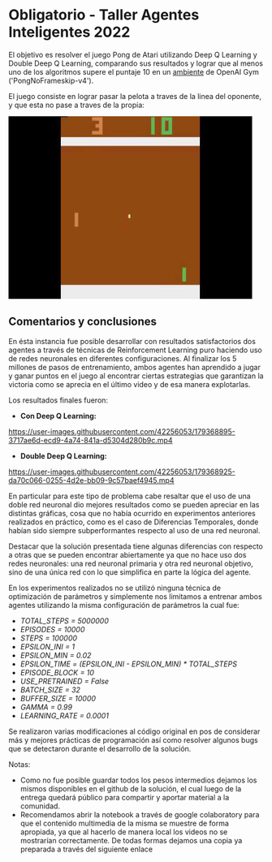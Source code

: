 # Obligatorio - Taller Agentes Inteligentes 2022

El objetivo es resolver el juego Pong de Atari utilizando Deep Q Learning y Double Deep Q Learning, comparando sus resultados y lograr que al menos uno de los algoritmos supere el puntaje 10 en un [ambiente](https://www.gymlibrary.ml/environments/atari/pong/) de OpenAI Gym ('PongNoFrameskip-v4').

El juego consiste en lograr pasar la pelota a traves de la linea del oponente, y que esta no pase a traves de la propia:

![image](https://github.com/fededemo/ObligatorioTallerIA/blob/main/assets/images/pong.jpg)

## Comentarios y conclusiones

En ésta instancia fue posible desarrollar con resultados satisfactorios dos agentes a través de técnicas de Reinforcement Learning puro haciendo uso de redes neuronales en diferentes configuraciones. Al finalizar los 5 millones de pasos de entrenamiento, ambos agentes han aprendido a jugar y ganar puntos en el juego al encontrar ciertas estrategias que garantizan la victoria como se aprecia en el último video y de esa manera explotarlas.

Los resultados finales fueron:

- **Con Deep Q Learning:**

https://user-images.githubusercontent.com/42256053/179368895-3717ae6d-ecd9-4a74-841a-d5304d280b9c.mp4

- **Double Deep Q Learning:**

https://user-images.githubusercontent.com/42256053/179368925-da70c066-0255-4d2e-bb09-9c57baef4945.mp4


En particular para este tipo de problema cabe resaltar que el uso de una doble red neuronal dio mejores resultados como se pueden apreciar en las distintas gráficas, cosa que no había ocurrido en experimentos anteriores realizados en práctico, como es el caso de Diferencias Temporales, donde habían sido siempre subperformantes respecto al uso de una red neuronal.

Destacar que la solución presentada tiene algunas diferencias con respecto a otras que se pueden encontrar abiertamente ya que no hace uso dos redes neuronales: una red neuronal primaria y otra red neuronal objetivo, sino de una única red con lo que simplifica en parte la lógica del agente.

En los experimentos realizados no se utilizó ninguna técnica de optimización de parámetros y simplemente nos limitamos a entrenar ambos agentes utilizando la misma configuración de parámetros la cual fue:
- *TOTAL_STEPS = 5000000*
- *EPISODES = 10000*
- *STEPS = 100000*
- *EPSILON_INI = 1*
- *EPSILON_MIN = 0.02*
- *EPSILON_TIME = (EPSILON_INI - EPSILON_MIN) * TOTAL_STEPS*
- *EPISODE_BLOCK = 10*
- *USE_PRETRAINED = False*
- *BATCH_SIZE = 32*
- *BUFFER_SIZE = 10000*
- *GAMMA = 0.99*
- *LEARNING_RATE = 0.0001*


Se realizaron varias modificaciones al código original en pos de considerar más y mejores prácticas de programación así como resolver algunos bugs que se detectaron durante el desarrollo de la solución.

Notas:

- Como no fue posible guardar todos los pesos intermedios dejamos los mismos disponibles en el github de la solución, el cual luego de la entrega quedará público para compartir y aportar material a la comunidad.
- Recomendamos abrir la notebook a través de google colaboratory para que el contenido multimedia de la misma se muestre de forma apropiada, ya que al hacerlo de manera local los videos no se mostrarían correctamente. De todas formas dejamos una copia ya preparada a través del siguiente enlace
